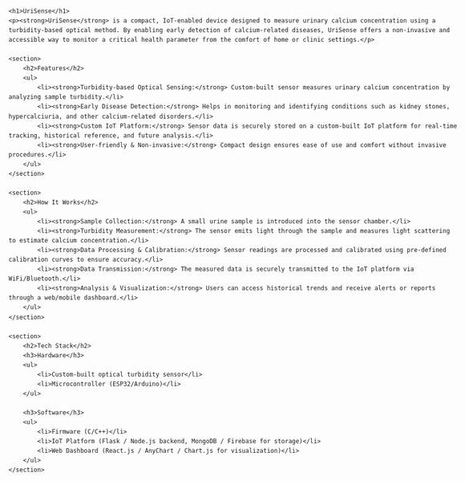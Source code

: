 <!DOCTYPE html>
<html lang="en">
<head>
    <meta charset="UTF-8">
    <title>UriSense</title>
    <style>
        body {
            font-family: Arial, sans-serif;
            line-height: 1.6;
            max-width: 900px;
            margin: auto;
            padding: 20px;
        }
        h1, h2, h3 {
            color: #333366;
        }
        ul {
            margin-left: 20px;
        }
        section {
            margin-bottom: 40px;
        }
    </style>
</head>
<body>

    <h1>UriSense</h1>
    <p><strong>UriSense</strong> is a compact, IoT-enabled device designed to measure urinary calcium concentration using a turbidity-based optical method. By enabling early detection of calcium-related diseases, UriSense offers a non-invasive and accessible way to monitor a critical health parameter from the comfort of home or clinic settings.</p>

    <section>
        <h2>Features</h2>
        <ul>
            <li><strong>Turbidity-based Optical Sensing:</strong> Custom-built sensor measures urinary calcium concentration by analyzing sample turbidity.</li>
            <li><strong>Early Disease Detection:</strong> Helps in monitoring and identifying conditions such as kidney stones, hypercalciuria, and other calcium-related disorders.</li>
            <li><strong>Custom IoT Platform:</strong> Sensor data is securely stored on a custom-built IoT platform for real-time tracking, historical reference, and future analysis.</li>
            <li><strong>User-friendly & Non-invasive:</strong> Compact design ensures ease of use and comfort without invasive procedures.</li>
        </ul>
    </section>

    <section>
        <h2>How It Works</h2>
        <ul>
            <li><strong>Sample Collection:</strong> A small urine sample is introduced into the sensor chamber.</li>
            <li><strong>Turbidity Measurement:</strong> The sensor emits light through the sample and measures light scattering to estimate calcium concentration.</li>
            <li><strong>Data Processing & Calibration:</strong> Sensor readings are processed and calibrated using pre-defined calibration curves to ensure accuracy.</li>
            <li><strong>Data Transmission:</strong> The measured data is securely transmitted to the IoT platform via WiFi/Bluetooth.</li>
            <li><strong>Analysis & Visualization:</strong> Users can access historical trends and receive alerts or reports through a web/mobile dashboard.</li>
        </ul>
    </section>

    <section>
        <h2>Tech Stack</h2>
        <h3>Hardware</h3>
        <ul>
            <li>Custom-built optical turbidity sensor</li>
            <li>Microcontroller (ESP32/Arduino)</li>
        </ul>

        <h3>Software</h3>
        <ul>
            <li>Firmware (C/C++)</li>
            <li>IoT Platform (Flask / Node.js backend, MongoDB / Firebase for storage)</li>
            <li>Web Dashboard (React.js / AnyChart / Chart.js for visualization)</li>
        </ul>
    </section>

</body>
</html>
